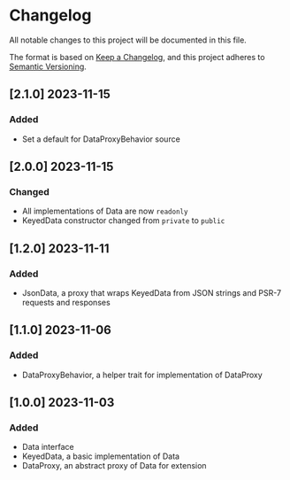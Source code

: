 # Changelog

All notable changes to this project will be documented in this file.

The format is based on [Keep a Changelog](https://keepachangelog.com/en/1.0.0/),
and this project adheres to [Semantic Versioning](https://semver.org/spec/v2.0.0.html).

## [2.1.0] 2023-11-15

### Added

- Set a default for DataProxyBehavior source

## [2.0.0] 2023-11-15

### Changed

- All implementations of Data are now `readonly`
- KeyedData constructor changed from `private` to `public`

## [1.2.0] 2023-11-11

### Added

- JsonData, a proxy that wraps KeyedData from JSON strings and PSR-7 requests and responses

## [1.1.0] 2023-11-06

### Added

- DataProxyBehavior, a helper trait for implementation of DataProxy

## [1.0.0] 2023-11-03

### Added

- Data interface
- KeyedData, a basic implementation of Data
- DataProxy, an abstract proxy of Data for extension
